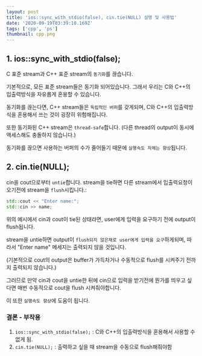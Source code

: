 ```yaml
---
layout: post
title: 'ios::sync_with_stdio(false), cin.tie(NULL) 설명 및 사용법'
date: '2020-09-19T03:39:10.169Z'
tags: ['cpp', 'ps']
thumbnail: cpp.png
---
```


## 1. ios::sync\_with\_stdio(false);

C 표준 stream과 C++ 표준 stream의 `동기화`를 끊습니다.

기본적으로, 모든 표준 stream들은 동기화 되어있습니다. 그래서 우리는 C와 C++의 입출력방식을 자유롭게 혼용할 수 있습니다.

동기화를 끊는다면, C++ stream들은 `독립적인 버퍼`를 갖게되며, C와 C++의 입출력방식을 혼용해서 쓰는 것이 굉장히 위험해집니다.

또한 동기화된 C++ stream은 `thread-safe`합니다. (다른 thread의 output이 동시에 액세스해도 충돌하지 않습니다.)

동기화를 끊으면 사용하는 버퍼의 수가 줄어들기 때문에 `실행속도 자체는 향상`됩니다.

## 2. cin.tie(NULL);

cin을 cout으로부터 `untie`합니다. stream을 tie하면 다른 stream에서 입출력요청이 오기전에 stream을 `flush`시킵니다.:

```cpp
std::cout << "Enter name:";
std::cin >> name;
```

위의 예시에서 cin과 cout이 tie된 상태라면, user에게 입력을 요구하기 전에 output이 flush됩니다.

stream을 untie하면 output이 `flush되지 않은채로 user에게 입력을 요구`하게되며, 따라서 "Enter name" 메세지는 출력되지 않을 것입니다.

(기본적으로 cout의 output은 buffer가 가득차거나 수동적으로 flush를 시켜주기 전까지 출력되지 않습니다.)

그러므로 만약 cin과 cout을 untie한 뒤에 cin으로 입력을 받기전에 뭔가를 띄우고 싶다면 매번 수동적으로 cout을 flush 시켜줘야합니다.

이 또한 `실행속도 향상`에 도움이 됩니다.

### 결론 - 부작용

1. `ios::sync_with_stdio(false);` : C와 C++의 입출력방식을 혼용해서 사용할 수 없게 됨.
2. `cin.tie(NULL);` : 출력하고 싶을 때 stream을 수동으로 flush해줘야함
